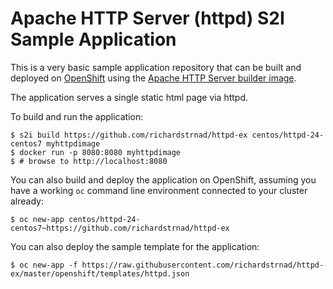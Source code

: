 # Apache HTTP Server (httpd) S2I Sample Application

This is a very basic sample application repository that can be built and deployed
on [OpenShift](https://www.openshift.com) using the [Apache HTTP Server builder image](https://github.com/richardstrnad/httpd-container).

The application serves a single static html page via httpd.

To build and run the application:

```
$ s2i build https://github.com/richardstrnad/httpd-ex centos/httpd-24-centos7 myhttpdimage
$ docker run -p 8080:8080 myhttpdimage
$ # browse to http://localhost:8080
```

You can also build and deploy the application on OpenShift, assuming you have a
working `oc` command line environment connected to your cluster already:

`$ oc new-app centos/httpd-24-centos7~https://github.com/richardstrnad/httpd-ex`

You can also deploy the sample template for the application:

`$ oc new-app -f https://raw.githubusercontent.com/richardstrnad/httpd-ex/master/openshift/templates/httpd.json`